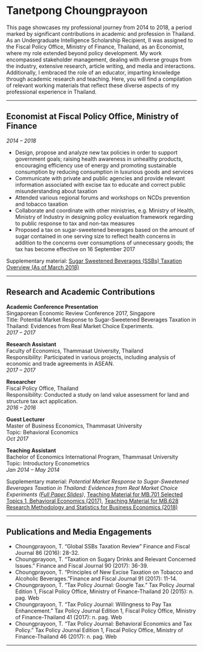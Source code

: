 # Tanetpong Choungprayoon


This page showcases my professional journey from 2014 to 2018, a period marked by significant contributions in academic and profession in Thailand. As an Undergraduate Intelligence Scholarship Recipient, II was assigned to the Fiscal Policy Office, Ministry of Finance, Thailand, as an Economist, where my role extended beyond policy development. My work encompassed stakeholder management, dealing with diverse groups from the industry, extensive research, article writing, and media and interactions. Additionally, I embraced the role of an educator, imparting knowledge through academic research and teaching. Here, you will find a compilation of relevant working materials that reflect these diverse aspects of my professional experience in Thailand.


---

## Economist at Fiscal Policy Office, Ministry of Finance
 
*2014 – 2018*
- Design, propose and analyze new tax policies in order to support government goals; raising health awareness in unhealthy products, encouraging efficiency use of energy and promoting sustainable consumption by reducing consumption in luxurious goods and services
- Communicate with private and public agencies and provide relevant information associated with excise tax to educate and correct public misunderstanding about taxation
- Attended various regional forums and workshops on NCDs prevention and tobacco taxation
- Collaborate and coordinate with other ministries, e.g. Ministry of Health, Ministry of Industry in designing policy evaluation framework regarding to public response to tax and non-tax measures
- Proposed a tax on sugar-sweetened beverages based on the amount of sugar contained in one serving size to reflect health concerns in addition to the concerns over consumptions of unnecessary goods; the tax has become effective on 16 September 2017

Supplementary material: [Sugar Sweetened Beverages (SSBs) Taxation Overview (As of March 2018)](material/PPTSSBsCircular.pdf)

---
## Research and Academic Contributions

**Academic Conference Presentation**  
Singaporean Economic Review Conference 2017, Singapore  
Title: Potential Market Response to Sugar-Sweetened Beverages Taxation in Thailand: Evidences from Real Market Choice Experiments.  
*2017 – 2017*

**Research Assistant**  
Faculty of Economics, Thammasat University, Thailand  
Responsibility: Participated in various projects, including analysis of economic and trade agreements in ASEAN.  
*2017 – 2017*

**Researcher**  
Fiscal Policy Office, Thailand  
Responsibility: Conducted a study on land value assessment for land and structure tax act application.  
*2016 – 2016*

**Guest Lecturer**  
Master of Business Economics, Thammasat University  
Topic: Behavioral Economics  
*Oct 2017*

**Teaching Assistant**  
Bachelor of Economics International Program, Thammasat University  
Topic: Introductory Econometrics  
*Jan 2014 – May 2014*



Supplementary material: *Potential Market Response to Sugar-Sweetened Beverages Taxation in Thailand: Evidences from Real Market Choice Experiments ([Full Paper](material/SERC2017_paper.pdf),[Slides](material/SERC2017_slides.pdf))*, [Teaching Material for MB.701 Selected Topics 1, Behavioral Economics (2017)](material/TeachingBE.pdf), [Teaching Material for MB.628 Research Methodology and Statistics for Business Economics (2018)](material/TeachingConjoint.pdf)

---
## Publications and Media Engagements

- Choungprayoon, T. “Global SSBs Taxation Review” Finance and Fiscal Journal 86 (2016): 28-32. 
- Choungprayoon, T. “Taxation on Sugary Drinks and Relevant Concerned Issues.” Finance and Fiscal Journal 90 (2017): 36-39. 
- Choungprayoon, T. “Principles of New Excise Taxation on Tobacco and Alcoholic Beverages.”Finance and Fiscal Journal 91 (2017): 11-14. 
- Choungprayoon, T. “Tax Policy Journal: Google Tax.” Tax Policy Journal Edition 1, Fiscal Policy Office, Ministry of Finance-Thailand 20 (2015): n. pag. Web 
- Choungprayoon, T. “Tax Policy Journal: Willingness to Pay Tax Enhancement.” Tax Policy Journal Edition 1, Fiscal Policy Office, Ministry of Finance-Thailand 41 (2017): n. pag. Web 
- Choungprayoon, T. “Tax Policy Journal: Behavioral Economics and Tax Policy.” Tax Policy Journal Edition 1, Fiscal Policy Office, Ministry of Finance-Thailand 46 (2017): n. pag. Web

---



